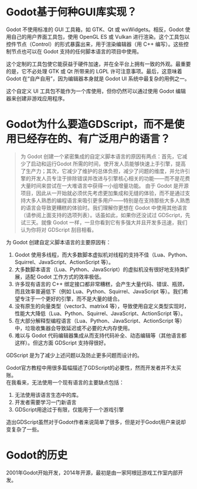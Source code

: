 # Godot基于何种GUI库实现？  
Godot 不使用标准的 GUI 工具箱，如 GTK、Qt 或 wxWidgets。相反，Godot 使用自己的用户界面工具包，使用 OpenGL ES 或 Vulkan 进行渲染。这个工具包以控件节点（Control）的形式暴露出来，用于渲染编辑器（用 C++ 编写）。这些控制节点也可以在 Godot 支持的任何脚本语言的项目中使用。

这个定制的工具包使它能获益于硬件加速，并在全平台上拥有一致的外观。最重要的是，它不必处理 GTK 或 Qt 所带来的 LGPL 许可注意事项。最后，这意味着 Godot 在“自产自用”，因为编辑器本身就是 Godot UI 系统中最复杂的用例之一。

这个自定义 UI 工具包不能作为一个库使用，但你仍然可以通过使用 Godot 编辑器来创建非游戏应用程序。

# Godot为什么要造GDScript，而不是使用已经存在的、有广泛用户的语言？
> 为 Godot 创建一个紧密集成的自定义脚本语言的原因有两点：首先，它减少了启动和运行Godot 所需的时间，使开发人员能够快速上手引擎，提高了生产力；其次，它减少了维护的总体负担，减少了问题的维度，并允许引擎的开发人员专注于排除错误并改进与引擎核心相关的功能——而不是花费大量时间来尝试在一大堆语言中获得一小组增量功能。
> 由于 Godot 是开源项目，因此从一开始就必须优先考虑更加集成和无缝的体验，而不是通过支持大多人熟悉的编程语言来吸引更多用户——特别是在支持那些大多人熟悉的语言会导致更糟糕的体验时。我们理解你更想在 Godot 中使用其他语言（请参阅上面支持的选项列表）。话虽如此，如果你还没试过 GDScript，先试三天。就像 Godot 一样，一旦你看到它有多强大并且开发多迅速，我们认为你将对 GDScript 刮目相看。

为 Godot 创建自定义脚本语言的主要原因有：
1. Godot 使用多线程，而大多数脚本虚拟机对线程的支持不佳（Lua、Python、Squirrel、JavaScript、ActionScript 等）。
2. 大多数脚本语言（Lua、Python、JavaScript）的虚拟机没有很好地支持类扩展，适配 Godot 工作方式的效率极低。
3. 许多现有语言的 C++ 绑定接口都非常糟糕，会产生大量代码、错误、瓶颈，而且效率普遍低下（例如 Lua、Python、Squirrel、JavaScript 等）。我们希望专注于一个更好的引擎，而不是大量的缝合。
4. 没有原生的向量类型（vector3、matrix4 等），导致使用自定义类型实现时，性能大大降低（Lua、Python、Squirrel、JavaScript、ActionScript 等）。
5. 在大部分解释型编程语言（Lua、Python、JavaScript、ActionScript 等）中，垃圾收集器会导致延迟或不必要的大内存使用。
6. 难以与 Godot 代码编辑器集成从而支持代码补全、动态编辑等（其他语言都这样）。但这方面 GDScript 支持得很好。

GDScript 是为了减少上述问题以及防止更多问题而设计的。

Godot官方教程中用很多篇幅描述了GDScript的必要性，然而开发者并不太买账。  
在我看来，无法使用一个现有语言的主要缺点包括：
1. 无法使用该语言生态中的库。
2. 开发者需要学习一门新语言
3. GDScript用途过于有限，仅能用于一个游戏引擎

造出GDScript虽然对于Godot作者来说简单了很多，但是对于Godot用户来说却变复杂了一些。  

# Godot的历史
2001年Godot开始开发，2014年开源，最初是由一家阿根廷游戏工作室内部开发。  

